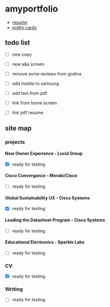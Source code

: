 # amyportfolio

- [resume](https://docs.google.com/document/d/1_k6CJCJ7g-P25gwBe9ouA1UfC4_tw9ju/edit)
- [pretty cards](https://www.lonelyplanet.com/france/provence/marseille)

## todo list

- [ ] new copy
- [ ] new a&a screen
- [ ] remove some reviews from godiva
- [ ] add mobile to samsung
- [ ] add text from pdf
- [ ] link from home screen

- [ ] link pdf resume

## site map

### projects
#### New Owner Experience - Lucid Group
- [x] ready for testing
#### Cisco Convergance - Meraki/Cisco
- [ ] ready for testing
#### Global Sustainability UX - Cisco Systems
- [x] ready for testing
#### Leading the Datasheet Program - Cisco Systems
- [ ] ready for testing
#### Educational Electronics - Sparkle Labs
- [ ] ready for testing
### CV
- [x] ready for testing
### Writing
- [ ] ready for testing
